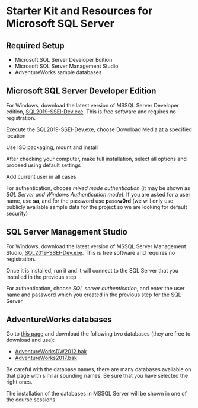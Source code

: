 # Starter Kit and Resources for Microsoft SQL Server

## Required Setup

- Microsoft SQL Server Developer Edition
- Microsoft SQL Server Management Studio
- AdventureWorks sample databases

## Microsoft SQL Server Developer Edition

For Windows, download the latest version of MSSQL Server Developer edition, [SQL2019-SSEI-Dev.exe](https://www.microsoft.com/en-gb/sql-server/sql-server-downloads). This is free software and requires no registration.

Execute the SQL2019-SSEI-Dev.exe, choose Download Media at a specified location 

Use ISO packaging, mount and install 

After checking your computer, make full installation, select all options and proceed using default settings 

Add current user in all cases 

For authentication, choose *mixed mode authentication* (it may be shown as *SQL Server and Windows Authentication mode*). If you are asked for a user name, use **sa**, and for the password use **passw0rd** (we will only use publicly available sample data for the project so we are looking for default security) 

## SQL Server Management Studio

For Windows, download the latest version of MSSQL Server Management Studio, [SQL2019-SSEI-Dev.exe](https://docs.microsoft.com/en-us/sql/ssms/download-sql-server-management-studio-ssms?view=sql-server-ver15). This is free software and requires no registration.

Once it is installed, run it and it will connect to the SQL Server that you installed in the previous step

For authentication, choose *SQL server authentication*, and enter the user name and password which you created in the previous step for the SQL Server

## AdventureWorks databases

Go to [this page](https://docs.microsoft.com/en-us/sql/samples/adventureworks-install-configure) and download the following two databases (they are free to download and use): 

- [AdventureWorksDW2012.bak](https://github.com/Microsoft/sql-server-samples/releases/download/adventureworks/AdventureWorksDW2012.bak)
- [AdventureWorks2017.bak](https://github.com/Microsoft/sql-server-samples/releases/download/adventureworks/AdventureWorks2017.bak)

Be careful with the database names, there are many databases available on that page with similar sounding names. Be sure that you have selected the right ones.

The installation of the databases in MSSQL Server will be shown in one of the course sessions.




